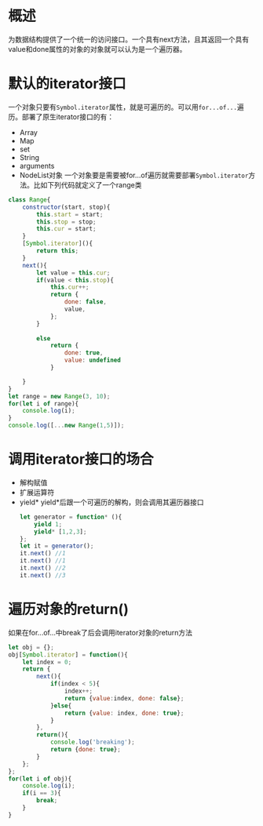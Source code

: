 # 概述
为数据结构提供了一个统一的访问接口。一个具有next方法，且其返回一个具有value和done属性的对象的对象就可以认为是一个遍历器。

# 默认的iterator接口
一个对象只要有`Symbol.iterator`属性，就是可遍历的。可以用`for...of...`遍历。部署了原生iterator接口的有：
- Array
- Map
- set
- String
- arguments
- NodeList对象
一个对象要是需要被for...of遍历就需要部署`Symbol.iterator`方法。比如下列代码就定义了一个range类
```javascript
class Range{
    constructor(start, stop){
        this.start = start;
        this.stop = stop;
        this.cur = start;
    }
    [Symbol.iterator](){
        return this;
    }
    next(){
        let value = this.cur;
        if(value < this.stop){
            this.cur++;
            return {
                done: false,
                value,
            };
        }
        
        else
            return {
                done: true,
                value: undefined
            }

    }
}
let range = new Range(3, 10);
for(let i of range){
    console.log(i);
}
console.log([...new Range(1,5)]);
```
# 调用iterator接口的场合
- 解构赋值
- 扩展运算符
- yield*
  yield*后跟一个可遍历的解构，则会调用其遍历器接口
  ```javascript
  let generator = function* (){
      yield 1;
      yield* [1,2,3];
  };
  let it = generator();
  it.next() //1
  it.next() //1
  it.next() //2
  it.next() //3
  ```
# 遍历对象的return()
如果在for...of...中break了后会调用iterator对象的return方法
```javascript {cmd='node'}
let obj = {};
obj[Symbol.iterator] = function(){
    let index = 0;
    return {
        next(){
            if(index < 5){
                index++;
                return {value:index, done: false};
            }else{
                return {value: index, done: true};
            }
        },
        return(){
            console.log('breaking');
            return {done: true};
        }
    };
};
for(let i of obj){
    console.log(i);
    if(i == 3){
        break;
    }
}
```

